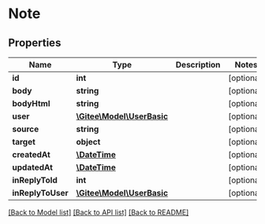 # Note

## Properties

Name | Type | Description | Notes
------------ | ------------- | ------------- | -------------
**id** | **int** |  | [optional] 
**body** | **string** |  | [optional] 
**bodyHtml** | **string** |  | [optional] 
**user** | [**\Gitee\Model\UserBasic**](UserBasic.md) |  | [optional] 
**source** | **string** |  | [optional] 
**target** | **object** |  | [optional] 
**createdAt** | [**\DateTime**](https://www.php.net/class.datetime) |  | [optional] 
**updatedAt** | [**\DateTime**](https://www.php.net/class.datetime) |  | [optional] 
**inReplyToId** | **int** |  | [optional] 
**inReplyToUser** | [**\Gitee\Model\UserBasic**](UserBasic.md) |  | [optional] 

[[Back to Model list]](../../README.md#documentation-for-models) [[Back to API list]](../../README.md#documentation-for-api-endpoints) [[Back to README]](../../README.md)


